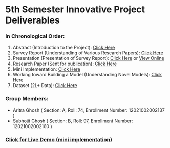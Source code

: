 # 5th Semester Innovative Project Deliverables

### In Chronological Order:
1) Abstract (Introduction to the Project): <a href="https://github.com/TheCleverIdiott/IP/blob/main/Abstract.pdf">Click Here</a>
2) Survey Report (Understanding of Various Research Papers): <a href="https://github.com/TheCleverIdiott/IP/blob/main/Survey%20Report.pdf">Click Here</a>
3) Presentation (Presentation of Survey Report): <a href="https://github.com/TheCleverIdiott/IP/blob/main/Pressentation.pptx">Click Here</a> or  <a href="https://www.canva.com/design/DAFiKgHLzyM/Ui2nj-WOYAG8dX70nHstKQ/view">View Online</a>
4) Research Paper (Sent for publication): <a href="https://github.com/TheCleverIdiott/IP/blob/main/Research%20Paper.pdf">Click Here</a>
5) Mini Implementation: <a href="https://summarizze.streamlit.app/">Click Here</a>
6) Working toward Building a Model (Understanding Novel Models): <a href="">Click Here</a>
7) Dataset (2L+ Data): <a href="https://summarizze.streamlit.app/">Click Here</a>



### Group Members:
- Aritra Ghosh   ( Section: A, Roll: 74, Enrollment Number: 12021002002137 )
- Subhojit Ghosh ( Section: B, Roll: 97, Enrollment Number: 12021002002160 )



### <a href="https://summarizze.streamlit.app/">Click for Live Demo  (mini implementation)</a>
